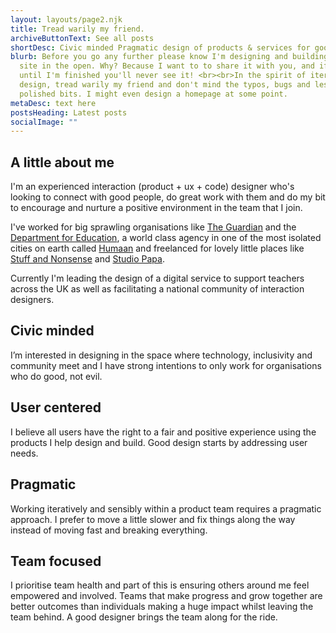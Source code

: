 ```yaml
---
layout: layouts/page2.njk
title: Tread warily my friend.
archiveButtonText: See all posts
shortDesc: Civic minded Pragmatic design of products & services for good, not evil*
blurb: Before you go any further please know I'm designing and building this
  site in the open. Why? Because I want to to share it with you, and if I wait
  until I'm finished you'll never see it! <br><br>In the spirit of iterative
  design, tread warily my friend and don't mind the typos, bugs and less
  polished bits. I might even design a homepage at some point.
metaDesc: text here
postsHeading: Latest posts
socialImage: ""
---
```

## A little about me

I'm an experienced interaction (product + ux + code) designer who's looking to connect with good people, do great work with them and do my bit to encourage and nurture a positive environment in the team that I join.

I've worked for big sprawling organisations like [The Guardian](https://www.theguardian.com/uk) and the [Department for Education](https://www.gov.uk/government/organisations/department-for-education), a world class agency in one of the most isolated cities on earth called [Humaan](http://humaan.com/) and freelanced for lovely little places like [Stuff and Nonsense](https://stuffandnonsense.co.uk/) and [Studio Papa](https://studiopapa.com.au/).

Currently I'm leading the design of a digital service to support teachers across the UK as well as facilitating a national community of interaction designers.

## Civic minded

I’m interested in designing in the space where technology, inclusivity and community meet and I have strong intentions to only work for organisations who do good, not evil. 

## User centered

I believe all users have the right to a fair and positive experience using the products I help design and build. Good design starts by addressing user needs.

## Pragmatic

Working iteratively and sensibly within a product team requires a pragmatic approach. I prefer to move a little slower and fix things along the way instead of moving fast and breaking everything.

## Team focused

I prioritise team health and part of this is ensuring others around me feel empowered and involved. Teams that make progress and grow together are better outcomes than individuals making a huge impact whilst leaving the team behind. A good designer brings the team along for the ride.